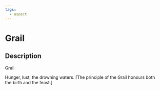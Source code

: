 ```yaml
---
tags:
  - aspect
---
```


# Grail

## Description
Grail

Hunger, lust, the drowning waters. [The principle of the Grail honours both the birth and the feast.]